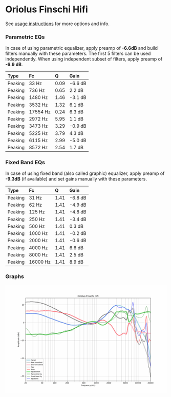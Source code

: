 # Oriolus Finschi Hifi
See [usage instructions](https://github.com/jaakkopasanen/AutoEq#usage) for more options and info.

### Parametric EQs
In case of using parametric equalizer, apply preamp of **-6.6dB** and build filters manually
with these parameters. The first 5 filters can be used independently.
When using independent subset of filters, apply preamp of **-6.9 dB**.

| Type    | Fc       |    Q | Gain    |
|:--------|:---------|:-----|:--------|
| Peaking | 33 Hz    | 0.09 | -6.6 dB |
| Peaking | 736 Hz   | 0.65 | 2.2 dB  |
| Peaking | 1480 Hz  | 1.46 | -3.1 dB |
| Peaking | 3532 Hz  | 1.32 | 6.1 dB  |
| Peaking | 17554 Hz | 0.24 | 6.3 dB  |
| Peaking | 2972 Hz  | 5.95 | 1.1 dB  |
| Peaking | 3473 Hz  | 3.29 | -0.9 dB |
| Peaking | 5225 Hz  | 3.79 | 4.3 dB  |
| Peaking | 6115 Hz  | 2.99 | -5.0 dB |
| Peaking | 8572 Hz  | 2.54 | 1.7 dB  |

### Fixed Band EQs
In case of using fixed band (also called graphic) equalizer, apply preamp of **-9.3dB**
(if available) and set gains manually with these parameters.

| Type    | Fc       |    Q | Gain    |
|:--------|:---------|:-----|:--------|
| Peaking | 31 Hz    | 1.41 | -6.8 dB |
| Peaking | 62 Hz    | 1.41 | -4.9 dB |
| Peaking | 125 Hz   | 1.41 | -4.8 dB |
| Peaking | 250 Hz   | 1.41 | -3.4 dB |
| Peaking | 500 Hz   | 1.41 | 0.3 dB  |
| Peaking | 1000 Hz  | 1.41 | -0.2 dB |
| Peaking | 2000 Hz  | 1.41 | -0.6 dB |
| Peaking | 4000 Hz  | 1.41 | 6.6 dB  |
| Peaking | 8000 Hz  | 1.41 | 2.5 dB  |
| Peaking | 16000 Hz | 1.41 | 8.9 dB  |

### Graphs
![](./Oriolus%20Finschi%20Hifi.png)